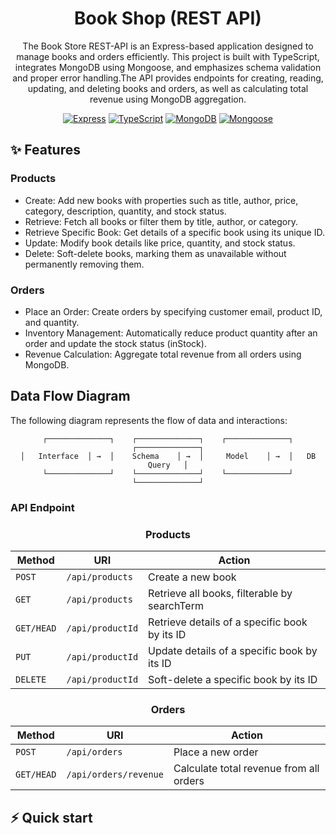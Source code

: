 <div align="center">


<a name="readme-top"></a>

# Book Shop (REST API)

The Book Store REST-API is an Express-based application designed to manage books and orders efficiently. This project is built with TypeScript, integrates MongoDB using Mongoose, and emphasizes schema validation and proper error handling.The API provides endpoints for creating, reading, updating, and deleting books and orders, as well as calculating total revenue using MongoDB aggregation.

[![Express][express_img]][express_url]
[![TypeScript][typescript_img]][typescript_url]
[![MongoDB][mongodb_img]][mongodb_url]
[![Mongoose][mongoose_img]][mongoose_url]



</div>

## ✨ Features

### Products
  - Create: Add new books with properties such as title, author, price, category, description, quantity, and stock status.
  - Retrieve: Fetch all books or filter them by title, author, or category.
  - Retrieve Specific Book: Get details of a specific book using its unique ID.
  - Update: Modify book details like price, quantity, and stock status.
  - Delete: Soft-delete books, marking them as unavailable without permanently removing them.
    
### Orders
  - Place an Order: Create orders by specifying customer email, product ID, and quantity.
  - Inventory Management: Automatically reduce product quantity after an order and update the stock status (inStock).
  - Revenue Calculation: Aggregate total revenue from all orders using MongoDB.

## Data Flow Diagram

The following diagram represents the flow of data and interactions:
 <div align="center">
   
    ┌──────────────┐    ┌──────────────┐    ┌──────────────┐    ┌──────────────┐
    │   Interface  │ →  │    Schema    │ →  │     Model    │ →  │   DB Query   │
    └──────────────┘    └──────────────┘    └──────────────┘    └──────────────┘
   
 </div>


### API Endpoint


 <div align="center">
    <h3>Products</h2>

   
| Method     | URI                  | Action                                                 |
| ---------- | -------------------- | ------------------------------------------------------ |
| `POST`     | `/api/products`      | Create a new book                                      |
| `GET`      | `/api/products`      | Retrieve all books, filterable by searchTerm           |
| `GET/HEAD` | `/api/productId`     | Retrieve details of a specific book by its ID          |
| `PUT`      | `/api/productId`     | Update details of a specific book by its ID            |
| `DELETE`   | `/api/productId`     | Soft-delete a specific book by its ID                  |
</div>
    

 <div align="center">
    <h3>Orders</h2>
   
| Method     | URI                  | Action                                                 |
| ---------- | -------------------- | ------------------------------------------------------ |
| `POST`     | `/api/orders`        | Place a new order                                      |
| `GET/HEAD` | `/api/orders/revenue`| Calculate total revenue from all orders                |
 </div>



## ⚡️ Quick start




[express_img]: https://img.shields.io/badge/Express.js-404D59?style=for-the-badge
[express_url]: https://expressjs.com/

[typescript_img]: https://img.shields.io/badge/TypeScript-3178C6?style=for-the-badge&logo=typescript&logoColor=white
[typescript_url]: https://www.typescriptlang.org/

[mongodb_img]: https://img.shields.io/badge/MongoDB-47A248?style=for-the-badge&logo=mongodb&logoColor=white
[mongodb_url]: https://www.mongodb.com/

[mongoose_img]: https://img.shields.io/badge/Mongoose-880000?style=for-the-badge
[mongoose_url]: https://mongoosejs.com/


